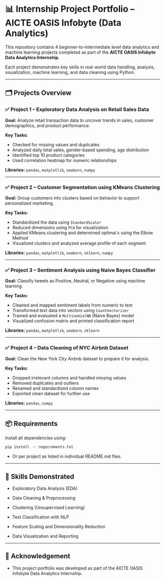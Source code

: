 # 📊 Internship Project Portfolio – AICTE OASIS Infobyte (Data Analytics)

This repository contains 4 beginner-to-intermediate level data analytics and machine learning projects completed as part of the **AICTE OASIS Infobyte Data Analytics Internship**.

Each project demonstrates key skills in real-world data handling, analysis, visualization, machine learning, and data cleaning using Python.

---

## 🗂️ Projects Overview

### ✅ **Project 1 – Exploratory Data Analysis on Retail Sales Data**
**Goal:** Analyze retail transaction data to uncover trends in sales, customer demographics, and product performance.

**Key Tasks:**
- Checked for missing values and duplicates
- Analyzed daily total sales, gender-based spending, age distribution
- Identified top 10 product categories
- Used correlation heatmap for numeric relationships

**Libraries:** `pandas`, `matplotlib`, `seaborn`, `numpy`

---

### ✅ **Project 2 – Customer Segmentation using KMeans Clustering**
**Goal:** Group customers into clusters based on behavior to support personalized marketing.

**Key Tasks:**
- Standardized the data using `StandardScaler`
- Reduced dimensions using `PCA` for visualization
- Applied KMeans clustering and determined optimal `k` using the Elbow Method
- Visualized clusters and analyzed average profile of each segment

**Libraries:** `pandas`, `matplotlib`, `seaborn`, `sklearn`, `numpy`

---

### ✅ **Project 3 – Sentiment Analysis using Naive Bayes Classifier**
**Goal:** Classify tweets as Positive, Neutral, or Negative using machine learning.

**Key Tasks:**
- Cleaned and mapped sentiment labels from numeric to text
- Transformed text data into vectors using `CountVectorizer`
- Trained and evaluated a `MultinomialNB` (Naive Bayes) model
- Visualized confusion matrix and printed classification report

**Libraries:** `pandas`, `matplotlib`, `seaborn`, `sklearn`

---

### ✅ **Project 4 – Data Cleaning of NYC Airbnb Dataset**
**Goal:** Clean the New York City Airbnb dataset to prepare it for analysis.

**Key Tasks:**
- Dropped irrelevant columns and handled missing values
- Removed duplicates and outliers
- Renamed and standardized column names
- Exported clean dataset for further use

**Libraries:** `pandas`, `numpy`

---

## 📦 Requirements

Install all dependencies using:

```bash
pip install -r requirements.txt
```
- Or per project as listed in individual README.md files.
---
## 🧠 Skills Demonstrated
- Exploratory Data Analysis (EDA)

- Data Cleaning & Preprocessing

- Clustering (Unsupervised Learning)

- Text Classification with NLP

- Feature Scaling and Dimensionality Reduction

- Data Visualization and Reporting
---
## 🙌 Acknowledgement

- This project portfolio was developed as part of the AICTE OASIS Infobyte Data Analytics Internship.
